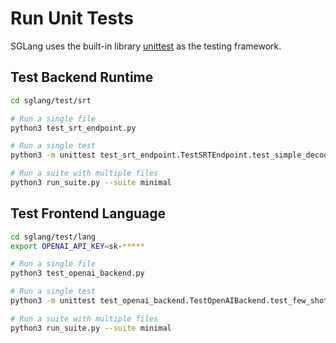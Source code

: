 # Run Unit Tests

SGLang uses the built-in library [unittest](https://docs.python.org/3/library/unittest.html) as the testing framework.  

## Test Backend Runtime
```bash
cd sglang/test/srt

# Run a single file
python3 test_srt_endpoint.py

# Run a single test
python3 -m unittest test_srt_endpoint.TestSRTEndpoint.test_simple_decode

# Run a suite with multiple files
python3 run_suite.py --suite minimal
```

## Test Frontend Language
```bash
cd sglang/test/lang
export OPENAI_API_KEY=sk-*****

# Run a single file
python3 test_openai_backend.py

# Run a single test
python3 -m unittest test_openai_backend.TestOpenAIBackend.test_few_shot_qa

# Run a suite with multiple files
python3 run_suite.py --suite minimal
```
